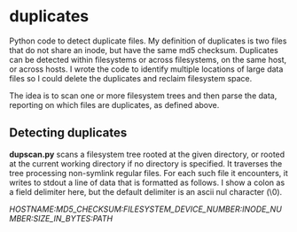 # duplicates

Python code to detect duplicate files.  My definition of duplicates is two files that do not share an inode, but have the same md5 checksum.
Duplicates can be detected within filesystems or across filesystems, on the same host, or across hosts.  I wrote the code to identify multiple locations of large data files so I could delete the duplicates and reclaim filesystem space.

The idea is to scan one or more filesystem trees and then parse the data, reporting on which files are duplicates, as defined above.

## Detecting duplicates

**dupscan.py** scans a filesystem tree rooted at the given directory, or rooted at the current working directory if no directory is specified.  It traverses the tree processing non-symlink regular files.  For each such file it encounters, it writes to stdout a line of data that is formatted as follows.  I show a colon as a field delimiter here, but the default delimiter is an ascii nul character (\0).

*HOSTNAME:MD5_CHECKSUM:FILESYSTEM_DEVICE_NUMBER:INODE_NUMBER:SIZE_IN_BYTES:PATH*


